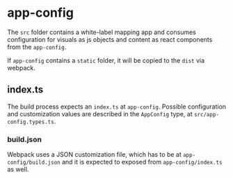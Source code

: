 # app-config

The `src` folder contains a white-label mapping app and consumes configuration for visuals as js objects
and content as react components from the `app-config`.

If `app-config` contains a `static` folder, it will be copied to the `dist` via webpack.

## index.ts

The build process expects an `index.ts` at `app-config`.
Possible configuration and customization values are described in the `AppConfig` type,
at `src/app-config.types.ts`.

### build.json

Webpack uses a JSON customization file, which has to be at `app-config/build.json` 
and it is expected to exposed from `app-config/index.ts` as well.

